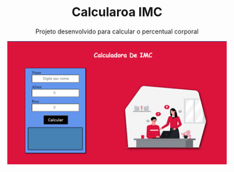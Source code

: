 

<h1 style="text-align:center"> Calcularoa IMC</h1>

<p style="text-align:center">Projeto desenvolvido para calcular o percentual corporal</p>
<img src="img/projeto1.png" />
 
